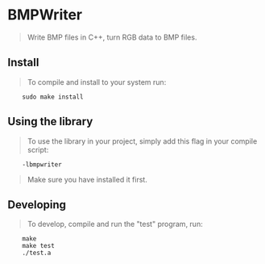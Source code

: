 # BMPWriter
> Write BMP files in C++, turn RGB data to BMP files.


## Install
> To compile and install to your system run:

        sudo make install

## Using the library
> To use the library in your project, simply add this flag in your compile
> script:

        -lbmpwriter

> Make sure you have installed it first.

## Developing
> To develop, compile and run the "test" program, run:

        make
        make test
        ./test.a
